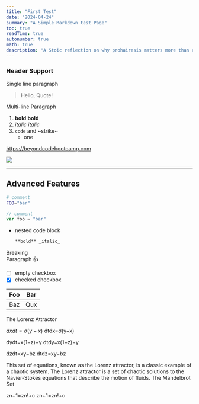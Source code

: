 ```yaml
---
title: "First Test"
date: "2024-04-24"
summary: "A Simple Markdown test Page"
toc: true 
readTime: true
autonumber: true
math: true
description: "A Stoic reflection on why prohairesis matters more than circumstances."
---
```


### Header Support

Single line paragraph



> Hello, Quote!

Multi-line
Paragraph

1. **bold** __bold__
2. _italic_ *italic*
2. `code` and ~strike~
    - one

https://beyondcodebootcamp.com

![](https://amazon.com/favicon.ico)

------

## Advanced Features

```bash
# comment
FOO="bar"
```

```js
// comment
var foo = "bar"
```

- nested code block
  ```md
  **bold** _italic_
  ```  

Breaking \
Paragraph :+1:

- [ ] empty checkbox
- [x] checked checkbox

| Foo | Bar |
| --- | --- |
| Baz | Qux |

The Lorenz Attractor

$dxdt=σ(y−x)$
dtdx​=σ(y−x)

dydt=x(1−z)−y
dtdy​=x(1−z)−y

dzdt=xy−bz
dtdz​=xy−bz

This set of equations, known as the Lorenz attractor, is a classic example of a chaotic system. The Lorenz attractor is a set of chaotic solutions to the Navier-Stokes equations that describe the motion of fluids.
The Mandelbrot Set

zn+1=zn!+c
zn+1​=zn!​+c
